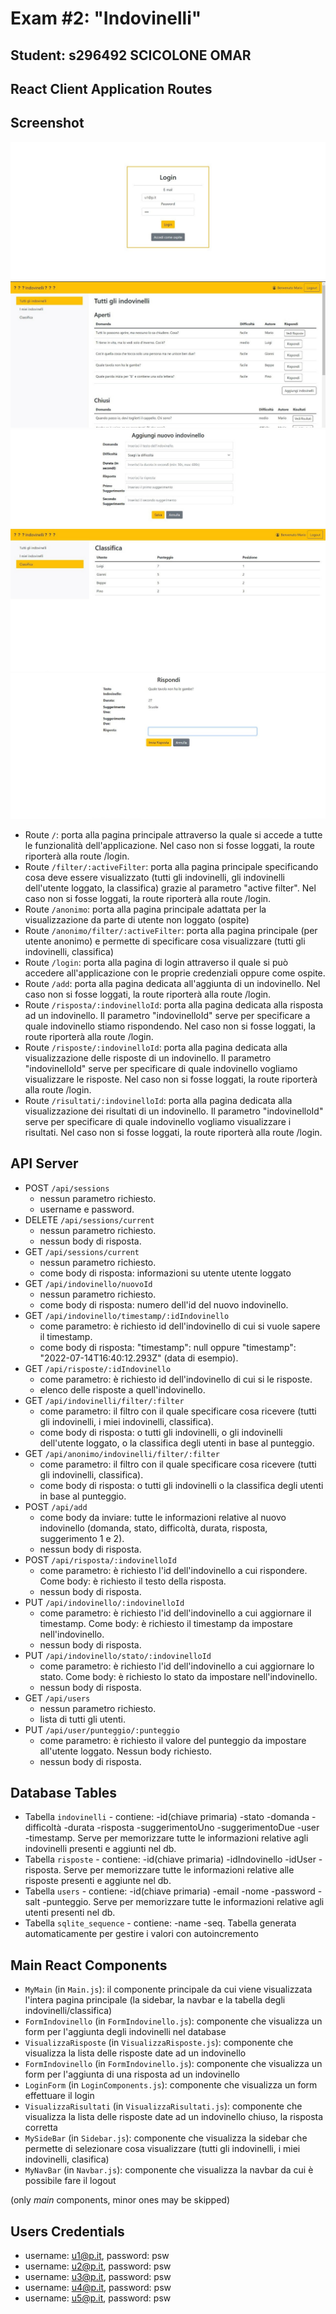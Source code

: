 # Exam #2: "Indovinelli"
## Student: s296492 SCICOLONE OMAR 

## React Client Application Routes

## Screenshot

![login](./client/login.jpeg)
![indovinelli](./client/riddles.jpeg)
![nuovo_indovinello](./client/new_riddle.jpeg)
![rank](./client/rank.jpeg)
![risposta](./client/risposta.jpeg)

- Route `/`: porta alla pagina principale attraverso la quale si accede a tutte le funzionalità dell'applicazione. Nel caso non si fosse loggati, la route riporterà alla route /login.
- Route `/filter/:activeFilter`: porta alla pagina principale specificando cosa deve essere visualizzato (tutti gli indovinelli, gli indovinelli dell'utente loggato, la classifica) grazie al parametro "active filter". Nel caso non si fosse loggati, la route riporterà alla route /login.
- Route `/anonimo`: porta alla pagina principale adattata per la visualizzazione da parte di utente non loggato (ospite)
- Route `/anonimo/filter/:activeFilter`: porta alla pagina principale (per utente anonimo) e permette di specificare cosa visualizzare (tutti gli indovinelli, classifica)
- Route `/login`: porta alla pagina di login attraverso il quale si può accedere all'applicazione con le proprie credenziali oppure come ospite. 
- Route `/add`: porta alla pagina dedicata all'aggiunta di un indovinello. Nel caso non si fosse loggati, la route riporterà alla route /login.
- Route `/risposta/:indovinelloId`: porta alla pagina dedicata alla risposta ad un indovinello. Il parametro "indovinelloId" serve per specificare a quale indovinello stiamo rispondendo. Nel caso non si fosse loggati, la route riporterà alla route /login.
- Route `/risposte/:indovinelloId`: porta alla pagina dedicata alla visualizzazione delle risposte di un indovinello. Il parametro "indovinelloId" serve per specificare di quale indovinello vogliamo visualizzare le risposte. Nel caso non si fosse loggati, la route riporterà alla route /login.
- Route `/risultati/:indovinelloId`: porta alla pagina dedicata alla visualizzazione dei risultati di un indovinello. Il parametro "indovinelloId" serve per specificare di quale indovinello vogliamo visualizzare i risultati. Nel caso non si fosse loggati, la route riporterà alla route /login.

## API Server

- POST `/api/sessions`
  - nessun parametro richiesto.
  - username e password.
- DELETE `/api/sessions/current`
  - nessun parametro richiesto.
  - nessun body di risposta.
- GET `/api/sessions/current`
  - nessun parametro richiesto.
  - come body di risposta: informazioni su utente utente loggato
- GET `/api/indovinello/nuovoId`
  - nessun parametro richiesto.
  - come body di risposta: numero dell'id del nuovo indovinello.
- GET `/api/indovinello/timestamp/:idIndovinello`
  - come parametro: è richiesto id dell'indovinello di cui si vuole sapere il timestamp.
  - come body di risposta: "timestamp": null oppure "timestamp": "2022-07-14T16:40:12.293Z" (data di esempio).
- GET `/api/risposte/:idIndovinello`
  - come parametro: è richiesto id dell'indovinello di cui si le risposte.
  - elenco delle risposte a quell'indovinello.
- GET `/api/indovinelli/filter/:filter`
  - come parametro: il filtro con il quale specificare cosa ricevere (tutti gli indovinelli, i miei indovinelli, classifica).
  - come body di risposta: o tutti gli indovinelli, o gli indovinelli dell'utente loggato, o la classifica degli utenti in base al punteggio.
- GET `/api/anonimo/indovinelli/filter/:filter`
  - come parametro: il filtro con il quale specificare cosa ricevere (tutti gli indovinelli, classifica).
  - come body di risposta: o tutti gli indovinelli o la classifica degli utenti in base al punteggio.
- POST `/api/add`
  - come body da inviare: tutte le informazioni relative al nuovo indovinello (domanda, stato, difficoltà, durata, risposta, suggerimento 1 e 2).
  - nessun body di risposta.
- POST `/api/risposta/:indovinelloId`
  - come parametro: è richiesto l'id dell'indovinello a cui rispondere. Come body: è richiesto il testo della risposta.
  - nessun body di risposta.
- PUT `/api/indovinello/:indovinelloId`
  - come parametro: è richiesto l'id dell'indovinello a cui aggiornare il timestamp. Come body: è richiesto il timestamp da impostare nell'indovinello.
  - nessun body di risposta.
- PUT `/api/indovinello/stato/:indovinelloId`
  - come parametro: è richiesto l'id dell'indovinello a cui aggiornare lo stato. Come body: è richiesto lo stato da impostare nell'indovinello.
  - nessun body di risposta.
- GET `/api/users`
  - nessun parametro richiesto.
  - lista di tutti gli utenti.
- PUT `/api/user/punteggio/:punteggio`
  - come parametro: è richiesto il valore del punteggio da impostare all'utente loggato. Nessun body richiesto.
  - nessun body di risposta.

## Database Tables

- Tabella `indovinelli` - contiene: -id(chiave primaria) -stato -domanda -difficoltà -durata -risposta -suggerimentoUno -suggerimentoDue -user -timestamp. Serve per memorizzare tutte le informazioni relative agli indovinelli presenti e aggiunti nel db.
- Tabella `risposte` - contiene: -id(chiave primaria) -idIndovinello -idUser -risposta. Serve per memorizzare tutte le informazioni relative alle risposte presenti e aggiunte nel db.
- Tabella `users` - contiene: -id(chiave primaria) -email -nome -password -salt -punteggio. Serve per memorizzare tutte le informazioni relative agli utenti presenti nel db. 
- Tabella `sqlite_sequence` - contiene: -name -seq. Tabella generata automaticamente per gestire i valori con autoincremento

## Main React Components

- `MyMain` (in `Main.js`): il componente principale da cui viene visualizzata l'intera pagina principale (la sidebar, la navbar e la tabella degli indovinelli/classifica)
- `FormIndovinello` (in `FormIndovinello.js`): componente che visualizza un form per l'aggiunta degli indovinelli nel database
- `VisualizzaRisposte` (in `VisualizzaRisposte.js`): componente che visualizza la lista delle risposte date ad un indovinello
- `FormIndovinello` (in `FormIndovinello.js`): componente che visualizza un form per l'aggiunta di una risposta ad un indovinello
- `LoginForm` (in `LoginComponents.js`): componente che visualizza un form effettuare il login
- `VisualizzaRisultati` (in `VisualizzaRisultati.js`): componente che visualizza la lista delle risposte date ad un indovinello chiuso, la risposta corretta
- `MySideBar` (in `Sidebar.js`): componente che visualizza la sidebar che permette di selezionare cosa visualizzare (tutti gli indovinelli, i miei indovinelli, clasifica)
- `MyNavBar` (in `Navbar.js`): componente che visualizza la navbar da cui è possibile fare il logout

(only _main_ components, minor ones may be skipped)


## Users Credentials

- username: u1@p.it, password: psw
- username: u2@p.it, password: psw
- username: u3@p.it, password: psw
- username: u4@p.it, password: psw
- username: u5@p.it, password: psw